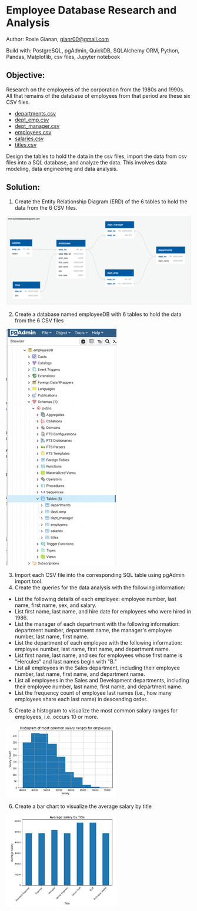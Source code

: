 # Employee Database Research and Analysis

Author: Rosie Gianan, gianr00@gmail.com

Build with: PostgreSQL, pgAdmin, QuickDB, SQLAlchemy ORM, Python, Pandas, Matplotlib, csv files, Jupyter notebook

## Objective:
Research on the employees of the corporation from the 1980s and 1990s. All that remains of the database of employees from that period are these six CSV files. 
-    [departments.csv](data/departments.csv)
-    [dept_emp.csv](data/dept_emp.csv)
-    [dept_manager.csv](data/dept_manager.csv)
-    [employees.csv](data/employees.csv)
-    [salaries.csv](data/salaries.csv)
-    [titles.csv](data/titles.csv)

Design the tables to hold the data in the csv files, import the data from csv files into a SQL database, and analyze the data. This involves data modeling, data engineering and data analysis.

## Solution:
1.    Create the Entity Relationship Diagram (ERD) of the 6 tables to hold the data from the 6 CSV files.

<img src="EmployeeSQL/EmployeeDB_physical_model_design.png" width="700"> 

2.    Create a database named employeeDB with 6 tables to hold the data from the 6 CSV files

<img src="EmployeeSQL/EmployeeDB_tables.png" width="300"> 

3.    Import each CSV file into the corresponding SQL table using pgAdmin import tool.
4.    Create the queries for the data analysis with the following information:
-    List the following details of each employee: employee number, last name, first name, sex, and salary.
-    List first name, last name, and hire date for employees who were hired in 1986.
-    List the manager of each department with the following information: department number, department name, the manager's employee number, last name, first name.
-    List the department of each employee with the following information: employee number, last name, first name, and department name.
-    List first name, last name, and sex for employees whose first name is "Hercules" and last names begin with "B."
-    List all employees in the Sales department, including their employee number, last name, first name, and department name.
-    List all employees in the Sales and Development departments, including their employee number, last name, first name, and department name.
-    List the frequency count of employee last names (i.e., how many employees share each last name) in descending order.
5.    Create a histogram to visualize the most common salary ranges for employees, i.e. occurs 10 or more.

<img src="EmployeeSQL/common_salary_ranges.png" width="300"> 

6.    Create a bar chart to visualize the average salary by title
 
<img src="EmployeeSQL/average_salary_by_title.png" width="300"> 



